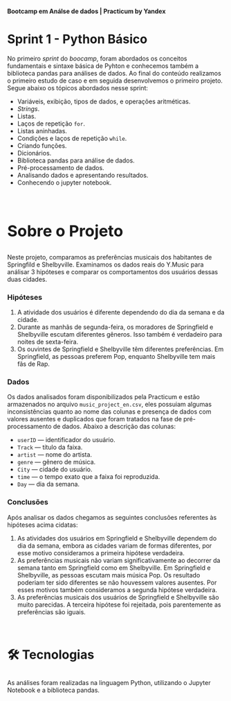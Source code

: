 <h4>Bootcamp em Análse de dados | Practicum by Yandex</h4>

<h1><b>Sprint 1 - Python Básico</b></h1>
<p>
No primeiro <i>sprint</i> do <i>boocamp</i>, foram abordados os conceitos fundamentais e sintaxe básica de Pyhton e conhecemos também a biblioteca pandas para análises de dados. Ao final do conteúdo realizamos o primeiro estudo de caso e em seguida desenvolvemos o primeiro projeto. Segue abaixo os tópicos abordados nesse sprint:

<ul>
<li> Variáveis, exibição, tipos de dados, e operações aritméticas.
<li> <i>Strings</i>.
<li> Listas. 
<li> Laços de repetição <code>for</code>. 
<li> Listas aninhadas.
<li> Condições e laços de repetição <code>while</code>.
<li> Criando funções.
<li> Dicionários.
<li> Biblioteca pandas para análise de dados. 
<li> Pré-processamento de dados.
<li> Analisando dados e apresentando resultados.
<li> Conhecendo o jupyter notebook.
</ul>
<br/>

<font size=+2>
<h2><b>Sobre o Projeto</b></h2></font>
<p>
Neste projeto, comparamos as preferências musicais dos habitantes de Springfild e Shelbyville. Examinamos os dados reais do Y.Music para análisar 3 hipóteses e comparar os comportamentos dos usuários dessas duas cidades.


<h3><b>Hipóteses</b></h3>
<ol>
<li>A atividade dos usuários é diferente dependendo do dia da semana e da cidade.
<li>Durante as manhãs de segunda-feira, os moradores de Springfield e Shelbyville escutam diferentes gêneros. Isso também é verdadeiro para noites de sexta-feira.
<li>Os ouvintes de Springfield e Shelbyville têm diferentes preferências. Em Springfield, as pessoas preferem Pop, enquanto Shelbyville tem mais fãs de Rap.
</ol>
<h3><b>Dados</b></h3>
Os dados analisados foram disponibilizados pela Practicum e estão armazenados no arquivo <code>music_project_en.csv</code>, eles possuiam algumas inconsistências quanto ao nome das colunas e presença de dados com valores ausentes e duplicados que foram tratados na fase de pré-processamento de dados. Abaixo a descrição das colunas:
<ul>
<li><code>userID</code> — identificador do usuário.
<li><code>Track</code> — título da faixa.
<li><code>artist</code> — nome do artista.
<li><code>genre</code> — gênero de música.
<li><code>City</code> — cidade do usuário.
<li><code>time</code> — o tempo exato que a faixa foi reproduzida.
<li><code>Day</code> — dia da semana.
</ul>
<h3><b>Conclusões</b></h3>
Após analisar os dados chegamos as seguintes conclusões referentes às hipóteses acima cidatas:
<ol>
<li>As atividades dos usuários em Springfield e Shelbyville dependem do dia da semana, embora as cidades variam de formas diferentes, por esse motivo consideramos a primeira hipótese verdadeira.
<li>As preferências musicais não variam significativamente ao decorrer da semana tanto em Springfield como em Shelbyville. Em Springfield e Shelbyville, as pessoas escutam mais música Pop. Os resultado poderiam ter sido diferentes se não houvessem valores ausentes. Por esses motivos também consideramos a segunda hipótese verdadeira.
<li>As preferências musicais dos usuários de Springfield e Shelbyville são muito parecidas. A terceira hipótese foi rejeitada, pois parentemente as preferências  são iguais.
</ol>
<br>

<font size=+2>
<h3><b>🛠 Tecnologias</b></h3></font>
<p>
As análises foram realizadas na linguagem Python, utilizando o Jupyter Notebook e a biblioteca pandas.